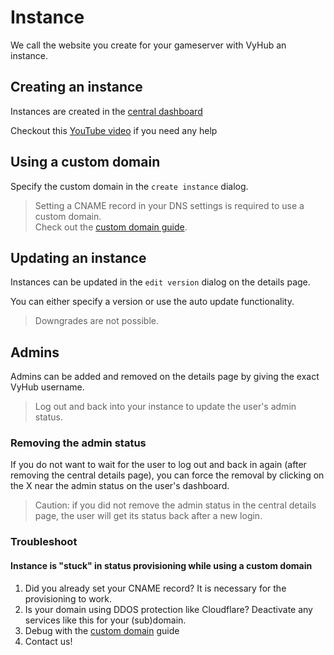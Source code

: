 # Instance

We call the website you create for your gameserver with VyHub an instance.

## Creating an instance

Instances are created in the [central dashboard](https://app.vyhub.net/dashboard)

Checkout this [YouTube video](https://www.youtube.com/watch?v=MprML-EaGew) if you need any help


## Using a custom domain

Specify the custom domain in the `create instance` dialog.

> Setting a CNAME record in your DNS settings is required to use a custom domain.  
> Check out the [custom domain guide](custom_domain.md).

## Updating an instance

Instances can be updated in the `edit version` dialog on the details page.  

You can either specify a version or use the auto update functionality.

> Downgrades are not possible.

## Admins

Admins can be added and removed on the details page by giving the exact VyHub username.

> Log out and back into your instance to update the user's admin status.

### Removing the admin status
If you do not want to wait for the user to log out and back in again (after removing the central details page),
you can force the removal by clicking on the X near the admin status on the user's dashboard. 

> Caution: if you did not remove the admin status in the central details page, the user will get its status back after a new login.


### Troubleshoot

#### Instance is "stuck" in status provisioning while using a custom domain

1. Did you already set your CNAME record? It is necessary for the provisioning to work.
2. Is your domain using DDOS protection like Cloudflare? Deactivate any services like this for your (sub)domain.
3. Debug with the [custom domain](custom_domain.md#debugging-with-the-cname-checker) guide
4. Contact us!
